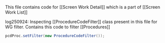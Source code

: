 This file contains code for [[Screen Work Detail]] which is a part of [[Screen Work List]]

log250924: 
Inspecting [[ProcedureCodeFilter]] class present in this file for WG filter. 
Contains this code to filter [[Procedures]] 
```java
pcdProc.setFilter(new ProcedureCodeFilter());
```